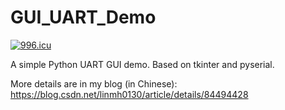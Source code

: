 # GUI_UART_Demo
[![996.icu](https://img.shields.io/badge/link-996.icu-red.svg)](https://996.icu)

A simple Python UART GUI demo. Based on tkinter and pyserial.

More details are in my blog (in Chinese): https://blog.csdn.net/linmh0130/article/details/84494428
